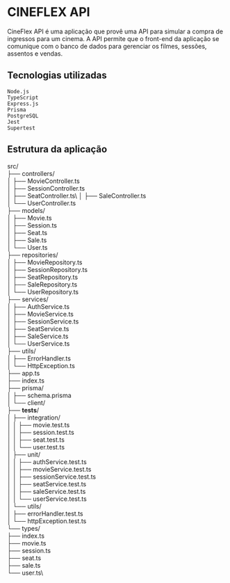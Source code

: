 # CINEFLEX API

CineFlex API é uma aplicação que provê uma API para simular a compra de ingressos para um cinema. A API permite que o front-end da aplicação se comunique com o banco de dados para gerenciar os filmes, sessões, assentos e vendas.

## Tecnologias utilizadas

    Node.js
    TypeScript
    Express.js
    Prisma
    PostgreSQL
    Jest
    Supertest

## Estrutura da aplicação
src/\
├── controllers/\
│   ├── MovieController.ts\
│   ├── SessionController.ts\
│   ├── SeatController.ts\\
│   ├── SaleController.ts\
│   └── UserController.ts\
├── models/\
│   ├── Movie.ts\
│   ├── Session.ts\
│   ├── Seat.ts\
│   ├── Sale.ts\
│   └── User.ts\
├── repositories/\
│   ├── MovieRepository.ts\
│   ├── SessionRepository.ts\
│   ├── SeatRepository.ts\
│   ├── SaleRepository.ts\
│   └── UserRepository.ts\
├── services/\
│   ├── AuthService.ts\
│   ├── MovieService.ts\
│   ├── SessionService.ts\
│   ├── SeatService.ts\
│   ├── SaleService.ts\
│   └── UserService.ts\
├── utils/\
│   ├── ErrorHandler.ts\
│   └── HttpException.ts\
├── app.ts\
├── index.ts\
├── prisma/\
│   ├── schema.prisma\
│   └── client/\
├── __tests__/\
│   ├── integration/\
│   │   ├── movie.test.ts\
│   │   ├── session.test.ts\
│   │   ├── seat.test.ts\
│   │   └── user.test.ts\
│   ├── unit/\
│   │   ├── authService.test.ts\
│   │   ├── movieService.test.ts\
│   │   ├── sessionService.test.ts\
│   │   ├── seatService.test.ts\
│   │   ├── saleService.test.ts\
│   │   └── userService.test.ts\
│   └── utils/\
│       ├── errorHandler.test.ts\
│       └── httpException.test.ts\
└── types/\
    ├── index.ts\
    ├── movie.ts\
    ├── session.ts\
    ├── seat.ts\
    ├── sale.ts\
    └── user.ts\


